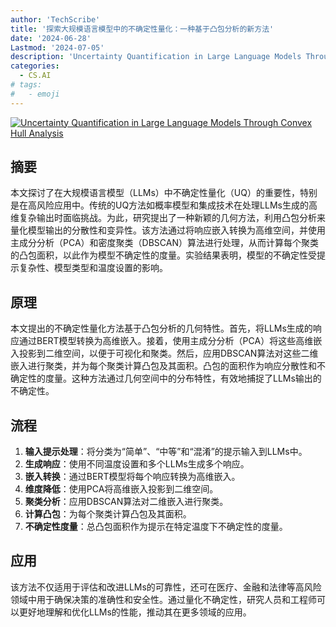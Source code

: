 ```yaml
---
author: 'TechScribe'
title: '探索大规模语言模型中的不确定性量化：一种基于凸包分析的新方法'
date: '2024-06-28'
Lastmod: '2024-07-05'
description: 'Uncertainty Quantification in Large Language Models Through Convex Hull Analysis'
categories:
  - CS.AI
# tags:
#   - emoji
---
```


[![Uncertainty Quantification in Large Language Models Through Convex Hull Analysis](https://arxiv-research-1301205113.cos.ap-guangzhou.myqcloud.com/images/2406.19712v1.pdf_0.jpg)](https://arxiv.org/abs/2406.19712v1)

## 摘要

本文探讨了在大规模语言模型（LLMs）中不确定性量化（UQ）的重要性，特别是在高风险应用中。传统的UQ方法如概率模型和集成技术在处理LLMs生成的高维复杂输出时面临挑战。为此，研究提出了一种新颖的几何方法，利用凸包分析来量化模型输出的分散性和变异性。该方法通过将响应嵌入转换为高维空间，并使用主成分分析（PCA）和密度聚类（DBSCAN）算法进行处理，从而计算每个聚类的凸包面积，以此作为模型不确定性的度量。实验结果表明，模型的不确定性受提示复杂性、模型类型和温度设置的影响。<!--more-->

## 原理

本文提出的不确定性量化方法基于凸包分析的几何特性。首先，将LLMs生成的响应通过BERT模型转换为高维嵌入。接着，使用主成分分析（PCA）将这些高维嵌入投影到二维空间，以便于可视化和聚类。然后，应用DBSCAN算法对这些二维嵌入进行聚类，并为每个聚类计算凸包及其面积。凸包的面积作为响应分散性和不确定性的度量。这种方法通过几何空间中的分布特性，有效地捕捉了LLMs输出的不确定性。

## 流程

1. **输入提示处理**：将分类为“简单”、“中等”和“混淆”的提示输入到LLMs中。
2. **生成响应**：使用不同温度设置和多个LLMs生成多个响应。
3. **嵌入转换**：通过BERT模型将每个响应转换为高维嵌入。
4. **维度降低**：使用PCA将高维嵌入投影到二维空间。
5. **聚类分析**：应用DBSCAN算法对二维嵌入进行聚类。
6. **计算凸包**：为每个聚类计算凸包及其面积。
7. **不确定性度量**：总凸包面积作为提示在特定温度下不确定性的度量。

## 应用

该方法不仅适用于评估和改进LLMs的可靠性，还可在医疗、金融和法律等高风险领域中用于确保决策的准确性和安全性。通过量化不确定性，研究人员和工程师可以更好地理解和优化LLMs的性能，推动其在更多领域的应用。